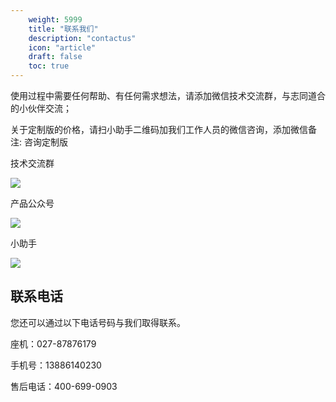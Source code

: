 ```yaml
---
    weight: 5999
    title: "联系我们"
    description: "contactus"
    icon: "article"
    draft: false
    toc: true
---
```



使用过程中需要任何帮助、有任何需求想法，请添加微信技术交流群，与志同道合的小伙伴交流；

关于定制版的价格，请扫小助手二维码加我们工作人员的微信咨询，添加微信备注:  咨询定制版


<div class="row flex-xl-wrap pb-4">
<div id="list-item" class="col-md-4 col-12 py-2">
  <div class="position-relative overflow-hidden border-1">
      <div class="card-body p-0 content">
        <p class="fs-5  card-title mb-1">技术交流群</p>
        <img src="../img/群永久码200.png">  
      </div>
    </div>
</div>


<div id="list-item" class="col-md-4 col-12 py-2">
  <div class="position-relative overflow-hidden border-1">
      <div class="card-body p-0 content">
        <p class="fs-5  card-title mb-1">产品公众号</p>
        <img src="../img/公众号艺术二维码.png">  
      </div>
    </div>
</div>


<div id="list-item" class="col-md-4 col-12 py-2">
  <div class="position-relative overflow-hidden border-1">
      <div class="card-body p-0 content">
        <p class="fs-5  card-title mb-1">小助手</p>
        <img src="../img/企业微信.png">  
      </div>
    </div>
</div>

</div>


## 联系电话
您还可以通过以下电话号码与我们取得联系。

座机：027-87876179

手机号：13886140230

售后电话：400-699-0903



